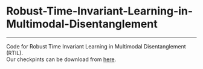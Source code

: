 # Robust-Time-Invariant-Learning-in-Multimodal-Disentanglement  
-----------------------------------------------------------------------------------------------------------------------------------
Code for Robust Time Invariant Learning in Multimodal Disentanglement (RTIL).  
Our checkpints can be download from [here](https://drive.google.com/drive/folders/11umrB8wphhYgMyBPAU7q5MXQ1yOepd0s?usp=drive_link).

